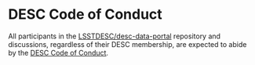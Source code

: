 # DESC Code of Conduct

All participants in the [LSSTDESC/desc-data-portal](https://github.com/LSSTDESC/desc-data-portal) repository and discussions, 
regardless of their DESC membership, are expected to abide by the 
[DESC Code of Conduct](https://lsstdesc.org/assets/pdf/policies/LSST_DESC_Professional_Conduct.pdf).
